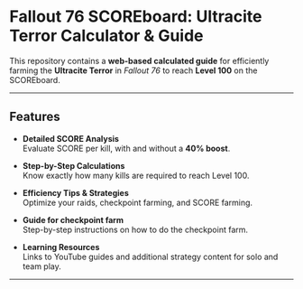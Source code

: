 # Fallout 76 SCOREboard: Ultracite Terror Calculator & Guide

This repository contains a **web-based calculated guide** for efficiently farming the **Ultracite Terror** in *Fallout 76* to reach **Level 100** on the SCOREboard.  

---

## Features

- **Detailed SCORE Analysis**  
  Evaluate SCORE per kill, with and without a **40% boost**.  

- **Step-by-Step Calculations**  
  Know exactly how many kills are required to reach Level 100.  

- **Efficiency Tips & Strategies**  
  Optimize your raids, checkpoint farming, and SCORE farming.  

- **Guide for checkpoint farm**  
  Step-by-step instructions on how to do the checkpoint farm.

- **Learning Resources**  
  Links to YouTube guides and additional strategy content for solo and team play.  

---
